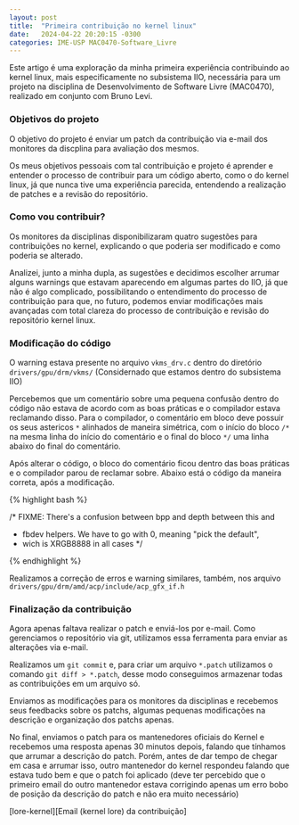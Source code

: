 ```yaml
---
layout: post
title:  "Primeira contribuição no kernel linux"
date:   2024-04-22 20:20:15 -0300
categories: IME-USP MAC0470-Software_Livre
---
```

Este artigo é uma exploração da minha primeira experiência contribuindo ao kernel linux, mais especificamente no subsistema IIO, necessária para um projeto na disciplina de Desenvolvimento de Software Livre (MAC0470), realizado em conjunto com Bruno Levi.

### Objetivos do projeto
O objetivo do projeto é enviar um patch da contribuição via e-mail dos monitores da discplina para avaliação dos mesmos.

Os meus objetivos pessoais com tal contribuição e projeto é aprender e entender o processo de contribuir para um código aberto, como o do kernel linux, já que nunca tive uma experiência parecida, entendendo a realização de patches e a revisão do repositório.

### Como vou contribuir?

Os monitores da disciplinas disponibilizaram quatro sugestões para contribuições no kernel, explicando o que poderia ser modificado e como poderia se alterado.

Analizei, junto a minha dupla, as sugestões e decidimos escolher arrumar alguns warnings que estavam aparecendo em algumas partes do IIO, já que não é algo complicado, possibilitando o entendimento do processo de contribuição para que, no futuro, podemos enviar modificações mais avançadas com total clareza do processo de contribuição e revisão do repositório kernel linux.

### Modificação do código

O warning estava presente no arquivo `vkms_drv.c` dentro do diretório `drivers/gpu/drm/vkms/` (Considernado que estamos dentro do subsistema IIO)

Percebemos que um comentário sobre uma pequena confusão dentro do código não estava de acordo com as boas práticas e o compilador estava reclamando disso. Para o compilador, o comentário em bloco deve possuir os seus astericos `*` alinhados de maneira simétrica, com o início do bloco `/*` na mesma linha do início do comentário e o final do bloco `*/` uma linha abaixo do final do comentário.

Após alterar o código, o bloco do comentário ficou dentro das boas práticas e o compilador parou de reclamar sobre. Abaixo está o código da maneira correta, após a modificação.

{% highlight bash %}

  /* FIXME: There's a confusion between bpp and depth between this and
   * fbdev helpers. We have to go with 0, meaning "pick the default", 
   * wich is XRGB8888 in all cases
   */

{% endhighlight %}

Realizamos a correção de erros e warning similares, também, nos arquivo `drivers/gpu/drm/amd/acp/include/acp_gfx_if.h`

### Finalização da contribuição

Agora apenas faltava realizar o patch e enviá-los por e-mail. Como gerenciamos o repositório via git, utilizamos essa ferramenta para enviar as alterações via e-mail.

Realizamos um `git commit` e, para criar um arquivo `*.patch` utilizamos o comando `git diff > *.patch`, desse modo conseguimos armazenar todas as contribuições em um arquivo só.

Enviamos as modificações para os monitores da disciplinas e recebemos seus feedbacks sobre os patchs, algumas pequenas modificações na descrição e organização dos patchs apenas.

No final, enviamos o patch para os mantenedores oficiais do Kernel e recebemos uma resposta apenas 30 minutos depois, falando que tínhamos que arrumar a descrição do patch. Porém, antes de dar tempo de chegar em casa e arrumar isso, outro mantenedor do kernel respondeu falando que estava tudo bem e que o patch foi aplicado (deve ter percebido que o primeiro email do outro mantenedor estava corrigindo apenas um erro bobo de posição da descrição do patch e não era muito necessário)

[lore-kernel][Email (kernel lore) da contribuição]

[lore-kernel]: https://github.com/Luccaaxx/Luccaaxx.github.io
